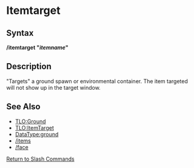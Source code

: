 # Itemtarget

## Syntax

**/itemtarget "**_**itemname**_**"**

## Description

"Targets" a ground spawn or environmental container. The item targeted will not show up in the target window.

## See Also

* [TLO:Ground](../../data-types-and-top-level-objects/top-level-objects/tlo-ground.md)
* [TLO:ItemTarget](../../data-types-and-top-level-objects/top-level-objects/tlo-itemtarget.md)
* [DataType:ground](../../data-types-and-top-level-objects/data-types/datatype-ground.md)
* [/items](items.md)
* [/face](face.md)

[Return to Slash Commands](./)

